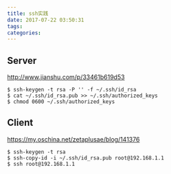 ```yaml
---
title: ssh实践
date: 2017-07-22 03:50:31
tags:
categories:
---
```


## Server

http://www.jianshu.com/p/33461b619d53

```
$ ssh-keygen -t rsa -P '' -f ~/.ssh/id_rsa
$ cat ~/.ssh/id_rsa.pub >> ~/.ssh/authorized_keys
$ chmod 0600 ~/.ssh/authorized_keys
```

## Client

https://my.oschina.net/zetaplusae/blog/141376

```
$ ssh-keygen -t rsa
$ ssh-copy-id -i ~/.ssh/id_rsa.pub root@192.168.1.1
$ ssh root@192.168.1.1
```